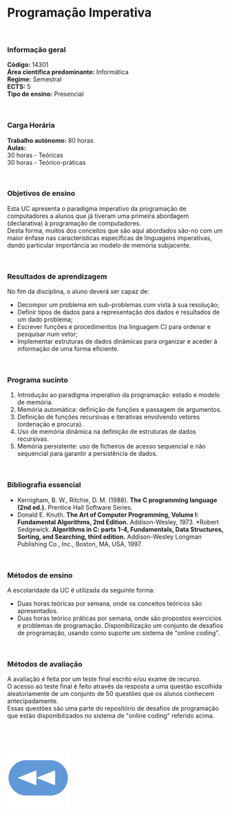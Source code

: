 # Programação Imperativa

<br>

### Informação geral
**Código:** 14301
<br>**Área científica predominante:** Informática
<br>**Regime:** Semestral
<br>**ECTS:** 5
<br>**Tipo de ensino:** Presencial

<br>

### Carga Horária
**Trabalho autónomo:** 80  horas
<br>**Aulas:**
<br>30  horas  -  Teóricas
<br>30  horas  -  Teórico-práticas

<br>

### Objetivos de ensino
Esta UC apresenta o paradigma imperativo da programação de computadores a alunos que já tiveram uma primeira abordagem (declarativa) à programação de computadores.
<br>Desta forma, muitos dos conceitos que são aqui abordados são-no com um maior ênfase nas características específicas de linguagens imperativas, dando particular importância ao modelo de memória subjacente.

<br>

### Resultados de aprendizagem
No fim da disciplina, o aluno deverá ser capaz de:
- Decompor um problema em sub-problemas com vista à sua resolução;
- Definir tipos de dados para a representação dos dados e resultados de um dado problema;
- Escrever funções e procedimentos (na linguagem C) para ordenar e pesquisar num vetor;
- Implementar estruturas de dados dinâmicas para organizar e aceder à informação de uma forma eficiente.

<br>

### Programa sucinto
1. Introdução ao paradigma imperativo da programação: estado e modelo de memória.
2. Memória automática: definição de funções e passagem de argumentos.
3. Definição de funções recursivas e iterativas envolvendo vetores (ordenação e procura).
4. Uso de memória dinâmica na definição de estruturas de dados recursivas.
5. Memória persistente: uso de ficheiros de acesso sequencial e não sequencial para garantir a persistência de dados.

<br>

### Bibliografia essencial
* Kernigham, B. W., Ritchie, D. M. (1988). **The C programming language (2nd ed.).** Prentice Hall Software Series. 
* Donald E. Knuth. **The Art of Computer Programming, Volume I: Fundamental Algorithms, 2nd Edition.** Addison-Wesley, 1973.
*Robert Sedgewick. **Algorithms in C: parts 1-4, Fundamentals, Data Structures, Sorting, and Searching, third edition.** Addison-Wesley Longman Publishing Co., Inc., Boston, MA, USA, 1997.

<br>

### Métodos de ensino
A escolaridade da UC é utilizada da seguinte forma: 
- Duas horas teóricas por semana, onde os conceitos teóricos são apresentados. 
- Duas horas teórico práticas por semana, onde são propostos exercícios e problemas de programação. Disponibilização um conjunto de desafios de programação, usando como suporte um sistema de "online coding".

<br>

### Métodos de avaliação
A avaliação é feita por um teste final escrito e/ou exame de recurso.
<br>O acesso ao teste final é feito através da resposta a uma questão escolhida aleatoriamente de um conjunto de 50 questões que os alunos conhecem antecipadamente.
<br>Essas questões são uma parte do repositório de desafios de programação que estão disponibilizados no sistema de "online coding" referido acima.

<br><br>

[![retroceder](https://raw.githubusercontent.com/David81820/Recursos-LCC/main/Rewind.png)](https://david81820.github.io/Recursos-LCC/1ano/2sem/PI)
